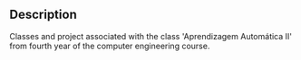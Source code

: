 ## Description

Classes and project associated with the class 'Aprendizagem Automática II' from fourth year of the computer engineering course.
